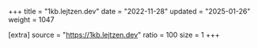 +++
title = "1kb.lejtzen.dev"
date = "2022-11-28"
updated = "2025-01-26"
weight = 1047

[extra]
source = "https://1kb.lejtzen.dev"
ratio = 100
size = 1
+++
